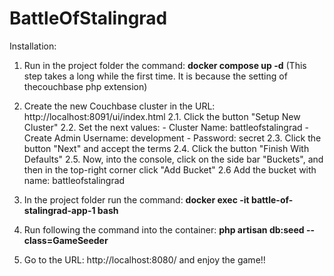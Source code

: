 # BattleOfStalingrad

Installation:

1. Run in the project folder the command: **docker compose up -d**
	(This step takes a long while the first time. It is because the setting of thecouchbase php extension)

2. Create the new Couchbase cluster in the URL: http://localhost:8091/ui/index.html
    2.1. Click the button "Setup New Cluster"
	2.2. Set the next values:
		- Cluster Name: battleofstalingrad
		- Create Admin Username: development
		- Password: secret
	2.3. Click the button "Next" and accept the terms
	2.4. Click the button "Finish With Defaults"
	2.5. Now, into the console, click on the side bar "Buckets", and then in the top-right corner click "Add Bucket"
	2.6 Add the bucket with name: battleofstalingrad

3. In the project folder run the command: **docker exec -it battle-of-stalingrad-app-1 bash**
4. Run following the command into the container: **php artisan db:seed --class=GameSeeder**
5. Go to the URL: http://localhost:8080/ and enjoy the game!!
